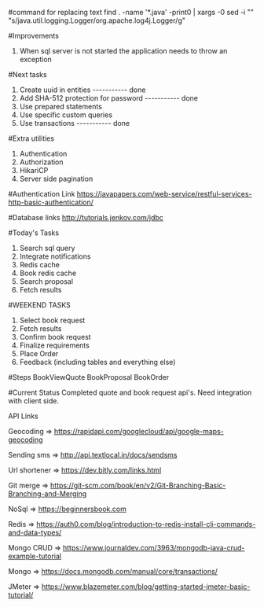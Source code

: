 #command for replacing text
find . -name '*.java' -print0 | xargs -0 sed -i "" "s/java.util.logging.Logger/org.apache.log4j.Logger/g"



#Improvements
1. When sql server is not started the application needs to throw an exception

#Next tasks
1. Create uuid in entities                 -----------    done
2. Add SHA-512 protection for password     -----------    done
3. Use prepared statements				   
4. Use specific custom queries
5. Use transactions                        -----------    done


#Extra utilities
1. Authentication 
2. Authorization
3. HikariCP
4. Server side pagination


#Authentication Link
https://javapapers.com/web-service/restful-services-http-basic-authentication/


#Database links
http://tutorials.jenkov.com/jdbc


#Today's Tasks
1. Search sql query
2. Integrate notifications
3. Redis cache
4. Book redis cache
5. Search proposal
6. Fetch results















#WEEKEND TASKS
1. Select book request
2. Fetch results
3. Confirm book request
4. Finalize requirements
5. Place Order
6. Feedback (including tables and everything else)


#Steps
BookViewQuote
BookProposal
BookOrder



#Current Status
Completed quote and book request api's. Need integration with client side.





API Links

Geocoding => https://rapidapi.com/googlecloud/api/google-maps-geocoding

Sending sms => http://api.textlocal.in/docs/sendsms

Url shortener => https://dev.bitly.com/links.html

Git merge => https://git-scm.com/book/en/v2/Git-Branching-Basic-Branching-and-Merging

NoSql => https://beginnersbook.com

Redis => https://auth0.com/blog/introduction-to-redis-install-cli-commands-and-data-types/

Mongo CRUD => https://www.journaldev.com/3963/mongodb-java-crud-example-tutorial

Mongo => https://docs.mongodb.com/manual/core/transactions/

JMeter => https://www.blazemeter.com/blog/getting-started-jmeter-basic-tutorial/
